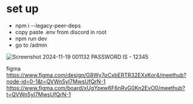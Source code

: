 # set up

- npm i --legacy-peer-deps
- copy paste .env from discord in root 
- npm run dev
- go to /admin



![Screenshot 2024-11-19 001132](https://github.com/user-attachments/assets/b6e2eb6e-104d-4ed1-9ea0-575254cfd9c4)
PASSWORD IS -  12345

figma 
https://www.figma.com/design/G8Wy7pCxbERTR32EXxKor4/meethub?node-id=0-1&t=QVWn5yI7MwsUfQrN-1
https://www.figma.com/board/xUgYpew6F6nRyG0Kn2EvO0/meethub?t=QVWn5yI7MwsUfQrN-1
